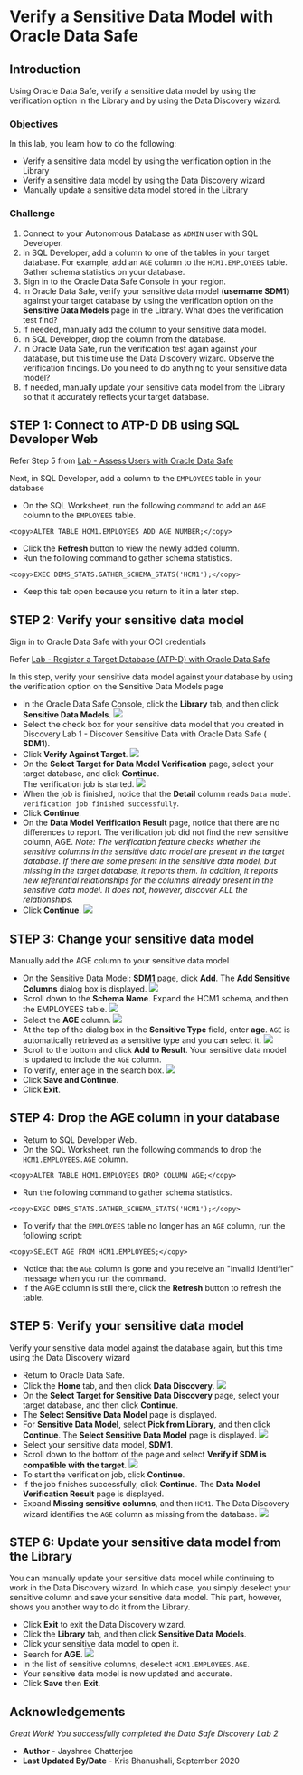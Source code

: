 # Verify a Sensitive Data Model with Oracle Data Safe
## Introduction
Using Oracle Data Safe, verify a sensitive data model by using the verification option in the Library and by using the Data Discovery wizard.

### Objectives
In this lab, you learn how to do the following:
- Verify a sensitive data model by using the verification option in the Library
- Verify a sensitive data model by using the Data Discovery wizard
- Manually update a sensitive data model stored in the Library

### Challenge
1. Connect to your Autonomous Database as `ADMIN` user with SQL Developer.
2. In SQL Developer, add a column to one of the tables in your target database. For example, add an `AGE` column to the `HCM1.EMPLOYEES` table. Gather schema statistics on your database.
3. Sign in to the Oracle Data Safe Console in your region.
4. In Oracle Data Safe, verify your sensitive data model (**username SDM1**) against your target database by using the verification option on the **Sensitive Data Models** page in the Library. What does the verification test find?
5. If needed, manually add the column to your sensitive data model.
6. In SQL Developer, drop the column from the database.
7. In Oracle Data Safe, run the verification test again against your database, but this time use the Data Discovery wizard. Observe the verification findings. Do you need to do anything to your sensitive data model?
8. If needed, manually update your sensitive data model from the Library so that it accurately reflects your target database.

## STEP 1: Connect to ATP-D DB using SQL Developer Web

Refer Step 5 from [Lab - Assess Users with Oracle Data Safe](https://github.com/labmaterial/adbguides-dev/blob/master/adb-datasafe/Assessment%20Lab%202.md)

Next, in SQL Developer, add a column to the `EMPLOYEES` table in your database

- On the SQL Worksheet, run the following command to add an `AGE` column to the `EMPLOYEES` table.

```
<copy>ALTER TABLE HCM1.EMPLOYEES ADD AGE NUMBER;</copy>
```
- Click the **Refresh** button to view the newly added column.
- Run the following command to gather schema statistics.

```
<copy>EXEC DBMS_STATS.GATHER_SCHEMA_STATS('HCM1');</copy>
```
- Keep this tab open because you return to it in a later step.

## STEP 2: Verify your sensitive data model

Sign in to Oracle Data Safe with your OCI credentials

Refer [Lab - Register a Target Database (ATP-D) with Oracle Data Safe](https://github.com/labmaterial/adbguides-dev/blob/master/adb-datasafe/Register%20a%20Target%20Database.md)


In this step, verify your sensitive data model against your database by using the verification option on the Sensitive Data Models page


- In the Oracle Data Safe Console, click the **Library** tab, and then click **Sensitive Data Models**.
   ![](./images/Img41.png " ")
- Select the check box for your sensitive data model that you created in Discovery Lab 1 - Discover Sensitive Data with Oracle Data Safe (**<username> SDM1**).
- Click **Verify Against Target**.
   ![](./images/Img43.png " ")
- On the **Select Target for Data Model Verification** page, select your target database, and click **Continue**.<br>
The verification job is started.
   ![](./images/Img44.png " ")  
- When the job is finished, notice that the **Detail** column reads `Data model verification job finished successfully`.
- Click **Continue**.
- On the **Data Model Verification Result** page, notice that there are no differences to report. The verification job did not find the new sensitive column, AGE.
*Note: The verification feature checks whether the sensitive columns in the sensitive data model are present in the target database. If there are some present in the sensitive data model, but missing in the target database, it reports them. In addition, it reports new referential relationships for the columns already present in the sensitive data model. It does not, however, discover ALL the relationships.*
- Click **Continue**.
   ![](./images/Img45.png " ")
  
## STEP 3: Change your sensitive data model

Manually add the AGE column to your sensitive data model

- On the Sensitive Data Model: **SDM1** page, click **Add**. The **Add Sensitive Columns** dialog box is displayed.
   ![](./images/Img46.png " ")
- Scroll down to the **Schema Name**. Expand the HCM1 schema, and then the EMPLOYEES table.
   ![](./images/Img47.png " ")
- Select the **AGE** column.
   ![](./images/Img48.png " ")
- At the top of the dialog box in the **Sensitive Type** field, enter **age**. `AGE` is automatically retrieved as a sensitive type and you can select it.
   ![](./images/Img49.png " ")
- Scroll to the bottom and click **Add to Result**. Your sensitive data model is updated to include the `AGE` column.
- To verify, enter age in the search box.
   ![](./images/Img50.png " ")  
- Click **Save and Continue**.
- Click **Exit**.

## STEP 4: Drop the AGE column in your database

- Return to SQL Developer Web.
- On the SQL Worksheet, run the following commands to drop the `HCM1.EMPLOYEES.AGE` column.

```
<copy>ALTER TABLE HCM1.EMPLOYEES DROP COLUMN AGE;</copy>
```
- Run the following command to gather schema statistics.

```
<copy>EXEC DBMS_STATS.GATHER_SCHEMA_STATS('HCM1');</copy>
```
- To verify that the `EMPLOYEES` table no longer has an `AGE` column, run the following script:

```
<copy>SELECT AGE FROM HCM1.EMPLOYEES;</copy>
```
- Notice that the `AGE` column is gone and you receive an "Invalid Identifier" message when you run the command.
- If the AGE column is still there, click the **Refresh** button to refresh the table.

## STEP 5: Verify your sensitive data model 

Verify your sensitive data model against the database again, but this time using the Data Discovery wizard

- Return to Oracle Data Safe.
- Click the **Home** tab, and then click **Data Discovery**.
   ![](./images/Img25.png " ")
- On the **Select Target for Sensitive Data Discovery** page, select your target database, and then click **Continue**.
- The **Select Sensitive Data Model** page is displayed.
- For **Sensitive Data Model**, select **Pick from Library**, and then click **Continue**. The **Select Sensitive Data Model** page is displayed.
   ![](./images/Img51.png " ")
- Select your sensitive data model, **SDM1**.
- Scroll down to the bottom of the page and select **Verify if SDM is compatible with the target**.
   ![](./images/Img52.png " ")
- To start the verification job, click **Continue**.
- If the job finishes successfully, click **Continue**. The **Data Model Verification Result** page is displayed.
- Expand **Missing sensitive columns**, and then `HCM1`. The Data Discovery wizard identifies the `AGE` column as missing from the database.
   ![](./images/Img53.png " ")

## STEP 6: Update your sensitive data model from the Library

You can manually update your sensitive data model while continuing to work in the Data Discovery wizard. In which case, you simply deselect your sensitive column and save your sensitive data model. This part, however, shows you another way to do it from the Library.
- Click **Exit** to exit the Data Discovery wizard.
- Click the **Library** tab, and then click **Sensitive Data Models**.
- Click your sensitive data model to open it.
- Search for **AGE**.
   ![](./images/Img50.png " ")
- In the list of sensitive columns, deselect `HCM1.EMPLOYEES.AGE`.
- Your sensitive data model is now updated and accurate.
- Click **Save** then **Exit**.

## Acknowledgements

*Great Work! You successfully completed the Data Safe Discovery Lab 2*

- **Author** - Jayshree Chatterjee
- **Last Updated By/Date** - Kris Bhanushali, September 2020


